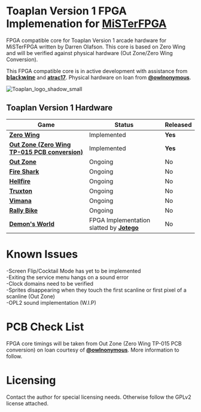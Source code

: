 
# Toaplan Version 1 FPGA Implemenation for [MiSTerFPGA](https://github.com/MiSTer-devel/Main_MiSTer/wiki)

FPGA compatible core for Toaplan Version 1 arcade hardware for MiSTerFPGA written by Darren Olafson. This core is based on Zero Wing and will be verified against physical hardware (Out Zone/Zero Wing Conversion). 

This FPGA compatible core is in active development with assistance from [**𝕓𝕝𝕒𝕔𝕜𝕨𝕚𝕟𝕖**](https://github.com/blackwine) and [**atrac17**](https://github.com/atrac17). Physical hardware on loan from [**@owlnonymous**](https://twitter.com/owlnonymous).

![Toaplan_logo_shadow_small](https://user-images.githubusercontent.com/32810066/151543842-5f7380a4-9b29-472d-bc03-8cc04a579cf2.png)

## Toaplan Version 1 Hardware

Game                |  Status | Released
--------------------|---------|---------
[**Zero Wing**](https://en.wikipedia.org/wiki/Zero_Wing) | Implemented | **Yes**
[**Out Zone (Zero Wing TP-015 PCB conversion)**](https://en.wikipedia.org/wiki/Out_Zone) | Implemented | **Yes**
[**Out Zone**](https://en.wikipedia.org/wiki/Out_Zone) | Ongoing | No
[**Fire Shark**](https://en.wikipedia.org/wiki/Fire_Shark) | Ongoing | No
[**Hellfire**](https://en.wikipedia.org/wiki/Hellfire_%28video_game%29) | Ongoing | No
[**Truxton**](https://en.wikipedia.org/wiki/Truxton_%28video_game%29) | Ongoing | No
[**Vimana**](https://en.wikipedia.org/wiki/Vimana_%28video_game%29) | Ongoing | No
[**Rally Bike**](https://en.wikipedia.org/wiki/Rally_Bike) | Ongoing | No
[**Demon's World**](https://en.wikipedia.org/wiki/Demon%27s_World) | FPGA Implementation slatted by [**Jotego**](https://github.com/jotego) | No


# Known Issues

-Screen Flip/Cocktail Mode has yet to be implemented  
-Exiting the service menu hangs on a sound error  
-Clock domains need to be verified  
-Sprites disappearing when they touch the first scanline or first pixel of a scanline (Out Zone)  
-OPL2 sound implementation (W.I.P)  

# PCB Check List

FPGA core timings will be taken from Out Zone (Zero Wing TP-015 PCB conversion) on loan courtesy of [**@owlnonymous**](https://twitter.com/owlnonymous). More information to follow.

# Licensing

Contact the author for special licensing needs. Otherwise follow the GPLv2 license attached.